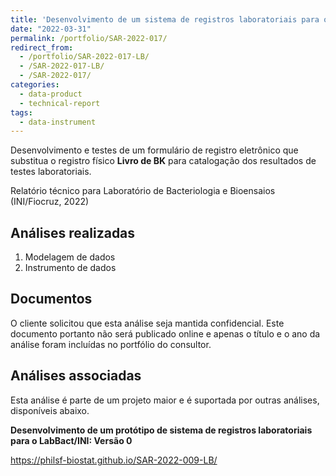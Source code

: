 ```yaml
---
title: 'Desenvolvimento de um sistema de registros laboratoriais para o LabBact/INI: Versão 1'
date: "2022-03-31"
permalink: /portfolio/SAR-2022-017/
redirect_from:
  - /portfolio/SAR-2022-017-LB/
  - /SAR-2022-017-LB/
  - /SAR-2022-017/
categories:
  - data-product
  - technical-report
tags:
  - data-instrument
---
```


Desenvolvimento e testes de um formulário de registro eletrônico que substitua o registro físico **Livro de BK** para catalogação dos resultados de testes laboratoriais.

Relatório técnico para Laboratório de Bacteriologia e Bioensaios (INI/Fiocruz, 2022)

## Análises realizadas

1. Modelagem de dados
1. Instrumento de dados

## Documentos

O cliente solicitou que esta análise seja mantida confidencial.
Este documento portanto não será publicado online e apenas o título e o ano da análise foram incluídas no portfólio do consultor.

<!-- ### Plano Analítico (SAP) -->

<!-- - [PDF][sap] -->

<!-- ### Relatório de Análise Estatística (SAR) -->

<!-- - [PDF][sar] -->

## Análises associadas

Esta análise é parte de um projeto maior e é suportada por outras análises, disponíveis abaixo.

**Desenvolvimento de um protótipo de sistema de registros laboratoriais para o LabBact/INI: Versão 0**

<https://philsf-biostat.github.io/SAR-2022-009-LB/>

<!-- --- -->

[sap]: /files/SAP-2022-017-LB-v01.pdf
[sar]: /files/SAR-2022-017-LB-v01.pdf
